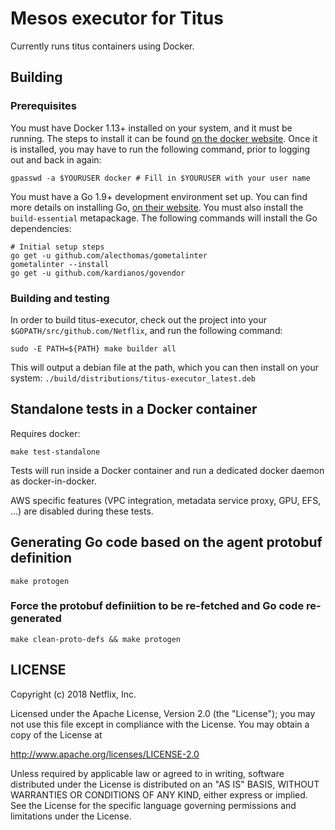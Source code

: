 # Mesos executor for Titus

Currently runs titus containers using Docker.

## Building
### Prerequisites
You must have Docker 1.13+ installed on your system, and it must be running. The steps to install it can be found [on the docker website](https://docs.docker.com/engine/installation/linux/docker-ce/ubuntu/#set-up-the-repository). Once it is installed, you may have to run the following command, prior to logging out and back in again:
```
gpasswd -a $YOURUSER docker # Fill in $YOURUSER with your user name
```

You must have a Go 1.9+ development environment set up. You can find more details on installing Go, [on their website](https://golang.org/doc/install). You must also install the `build-essential` metapackage. The following commands will install the Go dependencies:

```
# Initial setup steps
go get -u github.com/alecthomas/gometalinter
gometalinter --install
go get -u github.com/kardianos/govendor
```


### Building and testing
In order to build titus-executor, check out the project into your `$GOPATH/src/github.com/Netflix`, and run the following command:

`sudo -E PATH=${PATH} make builder all`

This will output a debian file at the path, which you can then install on your system:
`./build/distributions/titus-executor_latest.deb`

## Standalone tests in a Docker container

Requires docker:

```sh-session
make test-standalone
```

Tests will run inside a Docker container and run a dedicated docker daemon as docker-in-docker.

AWS specific features (VPC integration, metadata service proxy, GPU, EFS, ...) are disabled during these tests.

## Generating Go code based on the agent protobuf definition

```sh-session
make protogen
```

### Force the protobuf definiition to be re-fetched and Go code re-generated

```sh-session
make clean-proto-defs && make protogen
```

## LICENSE

Copyright (c) 2018 Netflix, Inc.

Licensed under the Apache License, Version 2.0 (the "License");
you may not use this file except in compliance with the License.
You may obtain a copy of the License at

<http://www.apache.org/licenses/LICENSE-2.0>

Unless required by applicable law or agreed to in writing, software
distributed under the License is distributed on an "AS IS" BASIS,
WITHOUT WARRANTIES OR CONDITIONS OF ANY KIND, either express or implied.
See the License for the specific language governing permissions and
limitations under the License.
